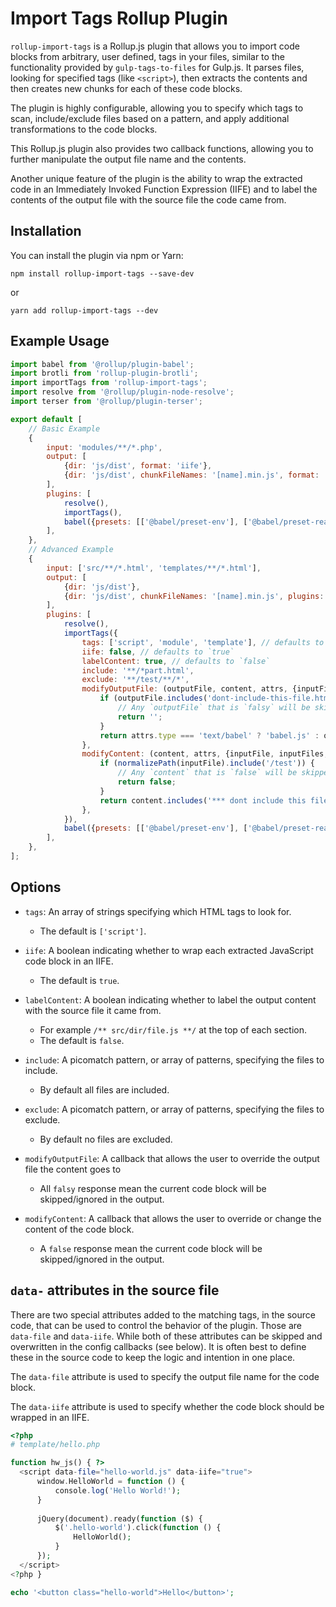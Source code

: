 # Import Tags Rollup Plugin

`rollup-import-tags` is a Rollup.js plugin that allows you to import code blocks from arbitrary, user defined, tags in your files, similar to the functionality provided by `gulp-tags-to-files` for Gulp.js. It parses files, looking for specified tags (like `<script>`), then extracts the contents and then creates new chunks for each of these code blocks.

The plugin is highly configurable, allowing you to specify which tags to scan, include/exclude files based on a pattern, and apply additional transformations to the code blocks.

This Rollup.js plugin also provides two callback functions, allowing you to further manipulate the output file name and the contents.

Another unique feature of the plugin is the ability to wrap the extracted code in an Immediately Invoked Function Expression (IIFE) and to label the contents of the output file with the source file the code came from.

## Installation

You can install the plugin via npm or Yarn:

```shell
npm install rollup-import-tags --save-dev
```

or

```shell
yarn add rollup-import-tags --dev
```

## Example Usage

```javascript
import babel from '@rollup/plugin-babel';
import brotli from 'rollup-plugin-brotli';
import importTags from 'rollup-import-tags';
import resolve from '@rollup/plugin-node-resolve';
import terser from '@rollup/plugin-terser';

export default [
	// Basic Example
	{
		input: 'modules/**/*.php',
		output: [
			{dir: 'js/dist', format: 'iife'},
			{dir: 'js/dist', chunkFileNames: '[name].min.js', format: 'iife', plugins: [terser(), brotli({options: {level: 11}})]},
		],
		plugins: [
			resolve(),
			importTags(),
			babel({presets: [['@babel/preset-env'], ['@babel/preset-react']], babelHelpers: 'bundled'}),
		],
	},
	// Advanced Example
	{
		input: ['src/**/*.html', 'templates/**/*.html'],
		output: [
			{dir: 'js/dist'},
			{dir: 'js/dist', chunkFileNames: '[name].min.js', plugins: [terser(), brotli({options: {level: 11}})]},
		],
		plugins: [
			resolve(),
			importTags({
				tags: ['script', 'module', 'template'], // defaults to `'script'`
				iife: false, // defaults to `true`
				labelContent: true, // defaults to `false`
				include: '**/*part.html',
				exclude: '**/test/**/*',
				modifyOutputFile: (outputFile, content, attrs, {inputFile, inputFiles, inputPattern, outputFiles, outerHTML, startTag, source, normalizePath}) => {
					if (outputFile.includes('dont-include-this-file.html')) {
						// Any `outputFile` that is `falsy` will be skipped/ignored in the output
						return '';
					}
					return attrs.type === 'text/babel' ? 'babel.js' : outputFile;
				},
				modifyContent: (content, attrs, {inputFile, inputFiles, inputPattern, outputFile, outputFiles, outerHTML, startTag, source, normalizePath}) => {
					if (normalizePath(inputFile).include('/test')) {
						// Any `content` that is `false` will be skipped/ignored in the output
						return false;
					}
					return content.includes('*** dont include this file !!!') ? false : content;
				},
			}),
			babel({presets: [['@babel/preset-env'], ['@babel/preset-react']], babelHelpers: 'bundled'}),
		],
	},
];
```

## Options

- `tags`: An array of strings specifying which HTML tags to look for.
    - The default is `['script']`.

- `iife`: A boolean indicating whether to wrap each extracted JavaScript code block in an IIFE.
    - The default is `true`.

- `labelContent`: A boolean indicating whether to label the output content with the source file it came from.
    - For example `/** src/dir/file.js **/` at the top of each section.
    - The default is `false`.

- `include`: A picomatch pattern, or array of patterns, specifying the files to include.
    - By default all files are included.

- `exclude`: A picomatch pattern, or array of patterns, specifying the files to exclude.
    - By default no files are excluded.

- `modifyOutputFile`: A callback that allows the user to override the output file the content goes to
    - All `falsy` response mean the current code block will be skipped/ignored in the output.

- `modifyContent`: A callback that allows the user to override or change the content of the code block.
    - A `false` response mean the current code block will be skipped/ignored in the output.

## `data-` attributes in the source file

There are two special attributes added to the matching tags, in the source code, that can be used to control the behavior of the plugin. Those are `data-file` and `data-iife`. While both of these attributes can be skipped and overwritten in the config callbacks (see below). It is often best to define these in the source code to keep the logic and intention in one place.

The `data-file` attribute is used to specify the output file name for the code block.

The `data-iife` attribute is used to specify whether the code block should be wrapped in an IIFE.

```php
<?php
# template/hello.php

function hw_js() { ?>
  <script data-file="hello-world.js" data-iife="true">
      window.HelloWorld = function () {
          console.log('Hello World!');
      }
  
      jQuery(document).ready(function ($) {
          $('.hello-world').click(function () {
              HelloWorld();
          }
      });
  </script>
<?php }

echo '<button class="hello-world">Hello</button>';
```